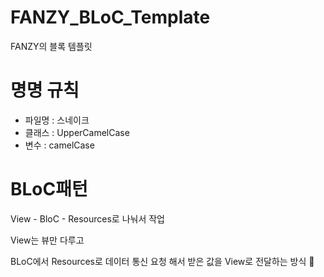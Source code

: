 # FANZY_BLoC_Template

FANZY의 블록 템플릿

# 명명 규칙

- 파일명 : 스네이크
- 클래스 : UpperCamelCase
- 변수 : camelCase

# BLoC패턴

View - BloC - Resources로 나눠서 작업

View는 뷰만 다루고

BLoC에서 Resources로 데이터 통신 요청 해서 받은 값을 View로 전달하는 방식

